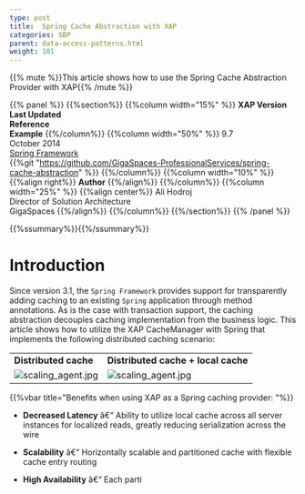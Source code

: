 ```yaml
---
type: post
title:  Spring Cache Abstraction with XAP
categories: SBP
parent: data-access-patterns.html
weight: 101
---
```


{{% mute %}}This article shows how to  use the Spring Cache Abstraction Provider with  XAP{{% /mute %}}

{{% panel %}}
{{%section%}}
{{%column width="15%" %}}
**XAP Version**<br>
**Last Updated**<br>
**Reference**<br>
**Example**
{{%/column%}}
{{%column  width="50%" %}}
9.7<br>
October 2014<br>
[Spring Framework](http://docs.spring.io/spring-framework/docs/4.0.x/spring-framework-reference/html/cache.html)<br>
{{%git "https://github.com/GigaSpaces-ProfessionalServices/spring-cache-abstraction" %}}
{{%/column%}}
{{%column  width="10%" %}}
{{%align right%}}
**Author**
{{%/align%}}
{{%/column%}}
{{%column  width="25%" %}}
{{%align center%}}
Ali Hodroj <br>
Director of Solution Architecture<br>
GigaSpaces
{{%/align%}}
{{%/column%}}
{{%/section%}}
{{% /panel %}}


{{%ssummary%}}{{%/ssummary%}}


# Introduction

Since version 3.1, the `Spring Framework` provides support for transparently adding caching to an existing `Spring` application through method annotations. As is the case with transaction support, the caching abstraction decouples caching implementation from the business logic. This article shows how to utilize the XAP CacheManager with Spring that implements the following distributed caching scenario:


|      |     |
|------|-----|
|**Distributed cache**|**Distributed cache + local cache** |
|![scaling_agent.jpg](/sbp/attachment_files/spring-cache1.png)|![scaling_agent.jpg](/sbp/attachment_files/spring-cache2.png)|



{{%vbar title="Benefits when using XAP as a Spring caching provider: "%}}

-	**Decreased Latency** â€“  Ability to utilize local cache across all server instances for localized reads, greatly reducing serialization across the wire

-	**Scalability** â€“ Horizontally scalable and partitioned cache with flexible cache entry routing

-	**High Availability** â€“ Each parti
